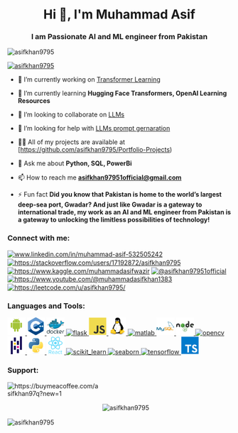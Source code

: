 <h1 align="center">Hi 👋, I'm Muhammad Asif</h1>
<h3 align="center">I am Passionate AI and ML engineer from Pakistan</h3>

<p align="left"> <img src="https://komarev.com/ghpvc/?username=asifkhan9795&label=Profile%20views&color=0e75b6&style=flat" alt="asifkhan9795" /> </p>

<p align="left"> <a href="https://github.com/ryo-ma/github-profile-trophy"><img src="https://github-profile-trophy.vercel.app/?username=asifkhan9795" alt="asifkhan9795" /></a> </p>

- 🔭 I’m currently working on [Transformer Learning](https://github.com/asifkhan9795)

- 🌱 I’m currently learning **Hugging Face Transformers, OpenAI Learning Resources**

- 👯 I’m looking to collaborate on [LLMs](https://github.com/asifkhan9795/LLMs)

- 🤝 I’m looking for help with [LLMs prompt gernaration](https://github.com/asifkhan9795/LLMs)

- 👨‍💻 All of my projects are available at [https://github.com/asifkhan9795/Portfolio-Projects)

- 💬 Ask me about **Python, SQL, PowerBi**

- 📫 How to reach me **asifkhan97951official@gmail.com**

- ⚡ Fun fact **Did you know that Pakistan is home to the world’s largest deep-sea port, Gwadar? And just like Gwadar is a gateway to international trade, my work as an AI and ML engineer from Pakistan is a gateway to unlocking the limitless possibilities of technology!**

<h3 align="left">Connect with me:</h3>
<p align="left">
<a href="https://linkedin.com/in/www.linkedin.com/in/muhammad-asif-532505242" target="blank"><img align="center" src="https://raw.githubusercontent.com/rahuldkjain/github-profile-readme-generator/master/src/images/icons/Social/linked-in-alt.svg" alt="www.linkedin.com/in/muhammad-asif-532505242" height="30" width="40" /></a>
<a href="https://stackoverflow.com/users/https://stackoverflow.com/users/17192872/asifkhan9795" target="blank"><img align="center" src="https://raw.githubusercontent.com/rahuldkjain/github-profile-readme-generator/master/src/images/icons/Social/stack-overflow.svg" alt="https://stackoverflow.com/users/17192872/asifkhan9795" height="30" width="40" /></a>
<a href="https://kaggle.com/https://www.kaggle.com/muhammadasifwazir" target="blank"><img align="center" src="https://raw.githubusercontent.com/rahuldkjain/github-profile-readme-generator/master/src/images/icons/Social/kaggle.svg" alt="https://www.kaggle.com/muhammadasifwazir" height="30" width="40" /></a>
<a href="https://medium.com/@asifkhan97951official" target="blank"><img align="center" src="https://raw.githubusercontent.com/rahuldkjain/github-profile-readme-generator/master/src/images/icons/Social/medium.svg" alt="@asifkhan97951official" height="30" width="40" /></a>
<a href="https://www.youtube.com/c/https://www.youtube.com/@muhammadasifkhan1383" target="blank"><img align="center" src="https://raw.githubusercontent.com/rahuldkjain/github-profile-readme-generator/master/src/images/icons/Social/youtube.svg" alt="https://www.youtube.com/@muhammadasifkhan1383" height="30" width="40" /></a>
<a href="https://www.leetcode.com/https://leetcode.com/u/asifkhan9795/" target="blank"><img align="center" src="https://raw.githubusercontent.com/rahuldkjain/github-profile-readme-generator/master/src/images/icons/Social/leet-code.svg" alt="https://leetcode.com/u/asifkhan9795/" height="30" width="40" /></a>
</p>

<h3 align="left">Languages and Tools:</h3>
<p align="left"> <a href="https://developer.android.com" target="_blank" rel="noreferrer"> <img src="https://raw.githubusercontent.com/devicons/devicon/master/icons/android/android-original-wordmark.svg" alt="android" width="40" height="40"/> </a> <a href="https://www.w3schools.com/cpp/" target="_blank" rel="noreferrer"> <img src="https://raw.githubusercontent.com/devicons/devicon/master/icons/cplusplus/cplusplus-original.svg" alt="cplusplus" width="40" height="40"/> </a> <a href="https://www.docker.com/" target="_blank" rel="noreferrer"> <img src="https://raw.githubusercontent.com/devicons/devicon/master/icons/docker/docker-original-wordmark.svg" alt="docker" width="40" height="40"/> </a> <a href="https://flask.palletsprojects.com/" target="_blank" rel="noreferrer"> <img src="https://www.vectorlogo.zone/logos/pocoo_flask/pocoo_flask-icon.svg" alt="flask" width="40" height="40"/> </a> <a href="https://developer.mozilla.org/en-US/docs/Web/JavaScript" target="_blank" rel="noreferrer"> <img src="https://raw.githubusercontent.com/devicons/devicon/master/icons/javascript/javascript-original.svg" alt="javascript" width="40" height="40"/> </a> <a href="https://www.linux.org/" target="_blank" rel="noreferrer"> <img src="https://raw.githubusercontent.com/devicons/devicon/master/icons/linux/linux-original.svg" alt="linux" width="40" height="40"/> </a> <a href="https://www.mathworks.com/" target="_blank" rel="noreferrer"> <img src="https://upload.wikimedia.org/wikipedia/commons/2/21/Matlab_Logo.png" alt="matlab" width="40" height="40"/> </a> <a href="https://www.mysql.com/" target="_blank" rel="noreferrer"> <img src="https://raw.githubusercontent.com/devicons/devicon/master/icons/mysql/mysql-original-wordmark.svg" alt="mysql" width="40" height="40"/> </a> <a href="https://nodejs.org" target="_blank" rel="noreferrer"> <img src="https://raw.githubusercontent.com/devicons/devicon/master/icons/nodejs/nodejs-original-wordmark.svg" alt="nodejs" width="40" height="40"/> </a> <a href="https://opencv.org/" target="_blank" rel="noreferrer"> <img src="https://www.vectorlogo.zone/logos/opencv/opencv-icon.svg" alt="opencv" width="40" height="40"/> </a> <a href="https://pandas.pydata.org/" target="_blank" rel="noreferrer"> <img src="https://raw.githubusercontent.com/devicons/devicon/2ae2a900d2f041da66e950e4d48052658d850630/icons/pandas/pandas-original.svg" alt="pandas" width="40" height="40"/> </a> <a href="https://www.python.org" target="_blank" rel="noreferrer"> <img src="https://raw.githubusercontent.com/devicons/devicon/master/icons/python/python-original.svg" alt="python" width="40" height="40"/> </a> <a href="https://reactjs.org/" target="_blank" rel="noreferrer"> <img src="https://raw.githubusercontent.com/devicons/devicon/master/icons/react/react-original-wordmark.svg" alt="react" width="40" height="40"/> </a> <a href="https://scikit-learn.org/" target="_blank" rel="noreferrer"> <img src="https://upload.wikimedia.org/wikipedia/commons/0/05/Scikit_learn_logo_small.svg" alt="scikit_learn" width="40" height="40"/> </a> <a href="https://seaborn.pydata.org/" target="_blank" rel="noreferrer"> <img src="https://seaborn.pydata.org/_images/logo-mark-lightbg.svg" alt="seaborn" width="40" height="40"/> </a> <a href="https://www.tensorflow.org" target="_blank" rel="noreferrer"> <img src="https://www.vectorlogo.zone/logos/tensorflow/tensorflow-icon.svg" alt="tensorflow" width="40" height="40"/> </a> <a href="https://www.typescriptlang.org/" target="_blank" rel="noreferrer"> <img src="https://raw.githubusercontent.com/devicons/devicon/master/icons/typescript/typescript-original.svg" alt="typescript" width="40" height="40"/> </a> </p>


<h3 align="left">Support:</h3>
<p><a href="https://www.buymeacoffee.com/https://buymeacoffee.com/asifkhan97q?new=1"> <img align="left" src="https://cdn.buymeacoffee.com/buttons/v2/default-yellow.png" height="50" width="210" alt="https://buymeacoffee.com/asifkhan97q?new=1" /></a></p><br><br>


<p>&nbsp;<img align="center" src="https://github-readme-stats.vercel.app/api?username=asifkhan9795&show_icons=true&locale=en" alt="asifkhan9795" /></p>

<p><img align="center" src="https://github-readme-streak-stats.herokuapp.com/?user=asifkhan9795&" alt="asifkhan9795" /></p>

